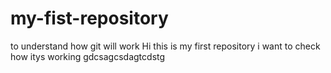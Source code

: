 # my-fist-repository
to understand how git will work
 Hi this is my first repository  i want to check how itys working 
gdcsagcsdagtcdstg